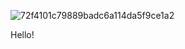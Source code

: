 ![72f4101c79889badc6a114da5f9ce1a2](https://github.com/user-attachments/assets/7a2b12b4-8fb8-4cf8-98e4-fc3294f99d48)

Hello!
